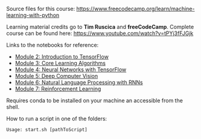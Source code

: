 Source files for this course: https://www.freecodecamp.org/learn/machine-learning-with-python

Learning material credits go to <b>Tim Ruscica</b> and <b>freeCodeCamp</b>.
Complete course can be found here: https://www.youtube.com/watch?v=tPYj3fFJGjk

Links to the notebooks for reference:
- [Module 2: Introduction to TensorFlow](https://www.youtube.com/redirect?event=video_description&redir_token=QUFFLUhqa1pWYmdmd2JWU2JOX1dXSVpyWXprb1dUUm4zQXxBQ3Jtc0tud05HMTRKVG9uQ1pvWFFHdEwxay1JOVpERjNWUU5GNHNnTlQzamdKMVg5NC1NWk9jTU5OdXROby02aVppcVpGeWJYOUFxMVFrOEZQeEhmNUhhc3FxdExJWExFWmtIdzBUb3NQM3FaS24xVEhENkR6aw&q=https%3A%2F%2Fcolab.research.google.com%2Fdrive%2F1F_EWVKa8rbMXi3_fG0w7AtcscFq7Hi7B%23forceEdit%3Dtrue%26sandboxMode%3Dtrue&v=tPYj3fFJGjk)
- [Module 3: Core Learning Algorithms](https://www.youtube.com/redirect?event=video_description&redir_token=QUFFLUhqbHhrbTNkOC05b1NoUGU2eWJpZElsNzJSWVVZQXxBQ3Jtc0ttNjFGc3pPa01mdzBpaWYxYTA3RmR3MGhHM0p6S1NmVmZJVGs1R0ZfMGtWOENvNElhazJ2TEVXQUxwNlNvVVkySmlsb3FDSmhXbVRoTDVkNTNtRG9iUV9vc1dUd1FsWXJweVRveEpsV0wzYjVWSG1LTQ&q=https%3A%2F%2Fcolab.research.google.com%2Fdrive%2F15Cyy2H7nT40sGR7TBN5wBvgTd57mVKay%23forceEdit%3Dtrue%26sandboxMode%3Dtrue&v=tPYj3fFJGjk)
- [Module 4: Neural Networks with TensorFlow](https://www.youtube.com/redirect?event=video_description&redir_token=QUFFLUhqbkFvZUxtdXZ3TGNwVGJZdWttNFF4N25hdWNaZ3xBQ3Jtc0trUGlxQ1VXbHpUREx5NjdhMldvTXZnejl3OGlzRHJBMkpFYWFfdl9yLWRWRjlYcnNxY2o0QUFOamRtOC02VHhLX0JRajdoRV9xZmNiZXdVUjdQbWo1ZG5ZeENzY3RtRElhUVhxU0xSUnNCR2FjcnpPUQ&q=https%3A%2F%2Fcolab.research.google.com%2Fdrive%2F1m2cg3D1x3j5vrFc-Cu0gMvc48gWyCOuG%23forceEdit%3Dtrue%26sandboxMode%3Dtrue&v=tPYj3fFJGjk)
- [Module 5: Deep Computer Vision](https://www.youtube.com/redirect?event=video_description&redir_token=QUFFLUhqazhVbWVDMmx0M2lMYTlmRm15T3ZqQ2FVQU5MQXxBQ3Jtc0tsLTYxTHNrX2ozLVdtM1hoQ1BuVFBPQXBjdm9pdU5udWZwdGM0T1JJbFFZeEh6VzFEUTN3cWk3V2FGX3l4RGdqd1hlSGNxbVoxcmNtMUZtSDg5WkltTjBqYXZuZWw2NUgzVmpYV1phTm9lbXp4QjBXdw&q=https%3A%2F%2Fcolab.research.google.com%2Fdrive%2F1ZZXnCjFEOkp_KdNcNabd14yok0BAIuwS%23forceEdit%3Dtrue%26sandboxMode%3Dtrue&v=tPYj3fFJGjk)
- [Module 6: Natural Language Processing with RNNs](https://www.youtube.com/redirect?event=video_description&redir_token=QUFFLUhqazNFcE01YXJ4c1dOZ3RlbHJzRkNJNTlWb1V5QXxBQ3Jtc0trMEpkZE16OTdaYi1HWkVCQTllRXNHS2JMVUEtLXYtajVvWTJQZXQ4bDhfZDBFXzhKUlptWDNURUhvMW5vSTB0MHpaWWpQOG5NQmpoeEJpdTVrclp4OHh4cXlXdERUSVpsVVF3UGxGdk1TbzZFNTJLTQ&q=https%3A%2F%2Fcolab.research.google.com%2Fdrive%2F1ysEKrw_LE2jMndo1snrZUh5w87LQsCxk%23forceEdit%3Dtrue%26sandboxMode%3Dtrue&v=tPYj3fFJGjk)
- [Module 7: Reinforcement Learning](https://www.youtube.com/redirect?event=video_description&redir_token=QUFFLUhqbWxmTHd0MzEyaTVTdU9NUnkyYTlMT09rZV9Ld3xBQ3Jtc0trZjQ5MnJVRnV1Y1NHdEVib2xFQmVaZ1NNQm1OZHlnVzhmZUtWYmFUYlJlZXoyaXc0UHFuWG5kM1NKT1BhRjQ3UEo5bl81aERLUmFpRkJhVHg4SEdJU0ZmQ0k4TFVYRHhwNFdNU0ZKNEZVUlB5RHg0cw&q=https%3A%2F%2Fcolab.research.google.com%2Fdrive%2F1IlrlS3bB8t1Gd5Pogol4MIwUxlAjhWOQ%23forceEdit%3Dtrue%26sandboxMode%3Dtrue&v=tPYj3fFJGjk)


Requires conda to be installed on your machine an accessible from the shell.

How to run a script in one of the folders:
```shell
Usage: start.sh [pathToScript]
```